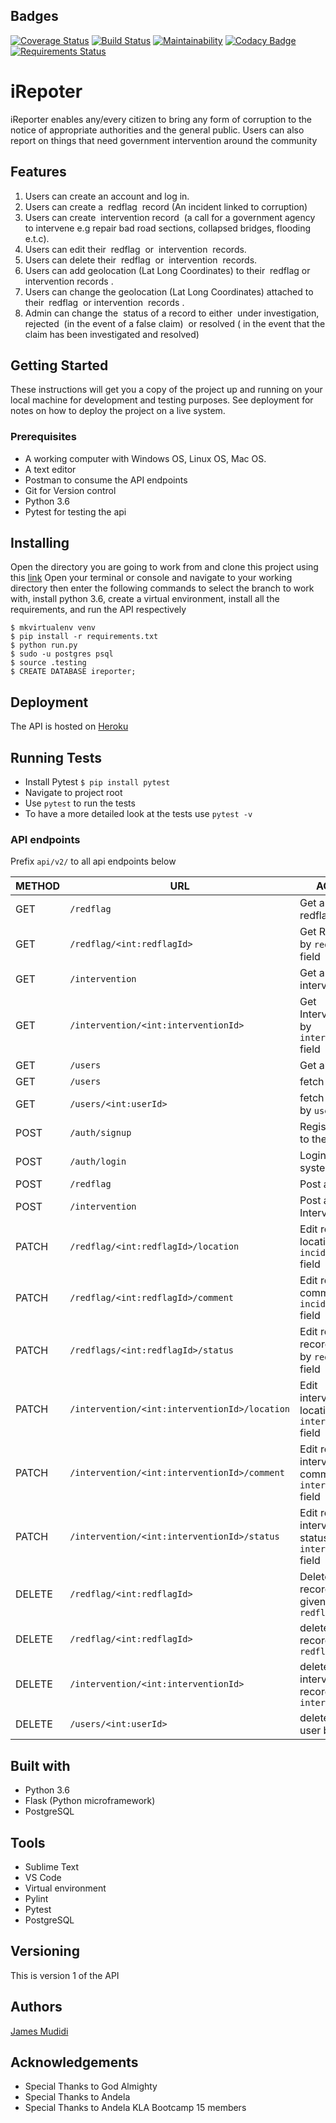 ## Badges
[![Coverage Status](https://coveralls.io/repos/github/JamesMudidi/iReporterApi/badge.svg?branch=develop-v1)](https://coveralls.io/github/JamesMudidi/iReporterApi?branch=develop-v1)
[![Build Status](https://travis-ci.org/JamesMudidi/iReporterApi.svg?branch=develop-v1)](https://travis-ci.org/JamesMudidi/iReporterApi)
[![Maintainability](https://api.codeclimate.com/v1/badges/11b0282d0f924649df79/maintainability)](https://codeclimate.com/github/JamesMudidi/iReporterApi/maintainability)
[![Codacy Badge](https://api.codacy.com/project/badge/Grade/f67f3e96d96f43849796c31782176141)](https://www.codacy.com/app/JamesMudidi/iReporterApi?utm_source=github.com&amp;utm_medium=referral&amp;utm_content=JamesMudidi/iReporterApi&amp;utm_campaign=Badge_Grade)
[![Requirements Status](https://requires.io/github/JamesMudidi/iReporterApi/requirements.svg?branch=develop-v1)](https://requires.io/github/JamesMudidi/iReporterApi/requirements/?branch=develop-v1)

# iRepoter
iReporter enables any/every citizen to bring any form of corruption to the notice of appropriate authorities and the general public. Users can also report on things that need government intervention around the community

## Features
1. Users can create an account and log in.
2. Users can create a ​ redflag ​ record (An incident linked to corruption)
3. Users can create ​ intervention​​ record​ ​ (a call for a government agency to intervene e.g repair bad road sections, collapsed bridges, flooding e.t.c).
4. Users can edit their ​ redflag ​ or ​ intervention ​ records.
5. Users can delete their ​ redflag ​ or ​ intervention ​ records.
6. Users can add geolocation (Lat Long Coordinates) to their ​ redflag ​ or ​ intervention records​ .
7. Users can change the geolocation (Lat Long Coordinates) attached to their ​ redflag ​ or intervention ​ records​ .
8. Admin can change the ​ status​​ of a record to either ​ under investigation, rejected ​ (in the event of a false claim)​ ​ or​ resolved ( ​ in the event that the claim has been investigated and resolved)​


## Getting Started
These instructions will get you a copy of the project up and running on your local machine for development and testing purposes. See deployment for notes on how to deploy the project on a live system.

### Prerequisites
* A working computer with Windows OS, Linux OS, Mac OS.
* A text editor
* Postman to consume the API endpoints
* Git for Version control
* Python 3.6
* Pytest for testing the api

## Installing


Open the directory you are going to work from and clone this project using this [link](https://github.com/JamesMudidi/iReporterDB.git)
Open your terminal or console and navigate to your working directory then enter the following commands to select the branch to work with, install python 3.6, create a virtual environment, install all the requirements, and run the API respectively

```
$ mkvirtualenv venv
$ pip install -r requirements.txt
$ python run.py
$ sudo -u postgres psql
$ source .testing
$ CREATE DATABASE ireporter;

```

## Deployment

The API is hosted on [Heroku](https://ireporterapi_v3.herokuapp.com/)


## Running Tests
* Install Pytest `$ pip install pytest`
* Navigate to project root
* Use `pytest` to run the tests
* To have a more detailed look at the tests use `pytest -v`

### API endpoints

Prefix `api/v2/` to all api endpoints below

| METHOD | URL | ACTION |
|---|---|---|
| GET |  `/redflag` | Get a list of all redflags |
| GET |  `/redflag/<int:redflagId>` | Get Redflags by `redflagId` field |
| GET |  `/intervention` | Get a list of all interventions |
| GET |  `/intervention/<int:interventionId>` | Get Interventions by `interventionId` field |
| GET |  `/users` | Get all users |
| GET |  `/users` | fetch all users |
| GET |  `/users/<int:userId>` | fetch one user by `userId` |
| POST |  `/auth/signup` | Register a user to the system |
| POST |  `/auth/login` | Login to the system |
| POST |  `/redflag` | Post a Redflag |
| POST |  `/intervention` | Post an Intervention |
| PATCH |  `/redflag/<int:redflagId>/location` | Edit redflag location by `incidentId` field |
| PATCH |  `/redflag/<int:redflagId>/comment` | Edit redflag comment by `incidentId` field |
| PATCH |  `/redflags/<int:redflagId>/status` | Edit redflag record status by `redflagId` field |
| PATCH |  `/intervention/<int:interventionId>/location` | Edit intervention location by `interventionId` field |
| PATCH |  `/intervention/<int:interventionId>/comment` | Edit redflag intervention comment by `interventionId` field |
| PATCH |  `/intervention/<int:interventionId>/status` | Edit redflag intervention status by `interventionId` field |
| DELETE |  `/redflag/<int:redflagId>` | Delete redflag record with given `redflagId` |
| DELETE |  `/redflag/<int:redflagId>` | delete redflag record by `redflagId` |
| DELETE |  `/intervention/<int:interventionId>` | delete intervention record by `interventionId` |
| DELETE |  `/users/<int:userId>` | delete one user by `userId` |


## Built with
* Python 3.6
* Flask (Python microframework)
* PostgreSQL

## Tools
* Sublime Text
* VS Code
* Virtual environment
* Pylint
* Pytest
* PostgreSQL


## Versioning
This is version 1 of the API

## Authors
[James Mudidi](https://github.com/JamesMudidi)

## Acknowledgements
* Special Thanks to God Almighty
* Special Thanks to Andela
* Special Thanks to Andela KLA Bootcamp 15 members
